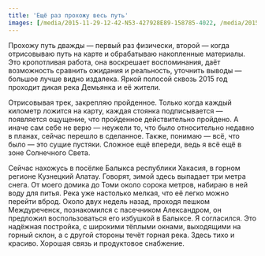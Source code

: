 ```yaml
---
title: 'Ещё раз прохожу весь путь'
images: [/media/2015-11-29-12-42-N53-427928E89-158785-4022, /media/2015-12-13-05-04-N53-427928E89-158785-hdr]
---
```


Прохожу путь дважды — первый раз физически, второй&nbsp;— когда отрисовываю путь на карте и обрабатываю накопленные материалы. Это кропотливая работа, она воскрешает воспоминания, даёт возможность сравнить ожидания и реальность, уточнить выводы — большое лучше видно издалека. Яркой полосой сквозь 2015 год проходит дикая река Демьянка и её жители.

Отрисовывая трек, закрепляю пройденное. Только когда каждый километр ложится на карту, каждая стоянка подписывается&nbsp;— появляется ощущение, что пройденное действительно пройдено. А иначе сам себе не верю&nbsp;— неужели то, что было относительно недавно в планах, сейчас перешло в сделанное. Также, понимаю&nbsp;— всё, что было&nbsp;— это сущие пустяки. Сложное ещё впереди, ведь я всё ещё в зоне Солнечного Света.

Сейчас нахожусь в посёлке Балыкса республики Хакасия, в горном регионе Кузнецкий Алатау. Говорят, зимой здесь выпадает три метра снега. От моего домика до Томи около сорока метров, набираю в ней воду для питья. Река уже настолько мелкая, что её легко можно перейти вброд. Около двух недель назад, проходя пешком Междуреченск, познакомился с пасечником Александром, он предложил воспользоваться его избушкой в Балыксе. Я согласился. Это надёжная постройка, с широкими тёплыми окнами, выходящими на горный склон, а с другой стороны течёт горная река. Здесь тихо и красиво. Хорошая связь и продуктовое снабжение.